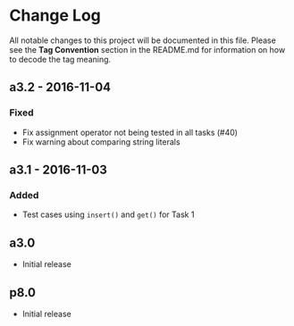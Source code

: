 # Change Log

All notable changes to this project will be documented in this file.
Please see the **Tag Convention** section in the README.md for information on how to decode the tag meaning.

## a3.2 - 2016-11-04
### Fixed
- Fix assignment operator not being tested in all tasks (#40)
- Fix warning about comparing string literals

## a3.1 - 2016-11-03
### Added
- Test cases using `insert()` and `get()` for Task 1

## a3.0
- Initial release

## p8.0
- Initial release
